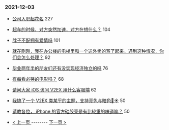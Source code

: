 ### 2021-12-03 
- [公司入职起花名](https://www.v2ex.com/t/819737) 227
- [超车的时候，对方突然加速，对方在想什么？](https://www.v2ex.com/t/819689) 104
- [胖子不配拥有爱情吗](https://www.v2ex.com/t/819732) 101
- [就在刚刚，我在办公楼的电梯里和一个送外卖的骂了起来。遇到这种情况，你们会怎么处理？](https://www.v2ex.com/t/819766) 92
- [毕业两年半的朋友们还有没实现经济独立的吗](https://www.v2ex.com/t/819698) 76
- [有每看必哭的电影吗？](https://www.v2ex.com/t/819830) 68
- [请问大家 iOS 访问 V2EX 用什么客服端](https://www.v2ex.com/t/819683) 62
- [我搞了一个 V2EX 类某乎的主题，支持亮色与暗色🌙☀️](https://www.v2ex.com/t/819780) 50
- [请教各位， iPhone 的官方硅胶壳是有比较重的味道嘛？](https://www.v2ex.com/t/819694) 50 

- [ < 上一页 ](https://github.com/able8/v2ex-hot-record/blob/master/2021-12-02.md) -------- [ 下一页 > ](https://github.com/able8/v2ex-hot-record/blob/master/2021-12-04.md)